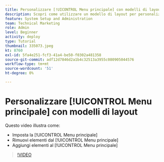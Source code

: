 ```yaml
---
title: Personalizzare [!UICONTROL Menu principale] con modelli di layout
description: Scopri come utilizzare un modello di layout per personalizzare il [!UICONTROL Menu principale].
feature: System Setup and Administration
team: Technical Marketing
role: Admin
level: Beginner
activity: deploy
type: Tutorial
thumbnail: 335073.jpeg
kt: 8760
exl-id: 5fa4e251-fcf3-41a4-be50-f0302a481358
source-git-commit: adf12d7846d2a1b4c32513a3955c080905044576
workflow-type: tm+mt
source-wordcount: '51'
ht-degree: 0%

---
```


# Personalizzare [!UICONTROL Menu principale] con modelli di layout

Questo video illustra come:

* Imposta la [!UICONTROL Menu principale]
* Rimuovi elementi dal [!UICONTROL Menu principale]
* Aggiungi elementi al [!UICONTROL Menu principale]


>[!VIDEO](https://video.tv.adobe.com/v/335073/?quality=12)
